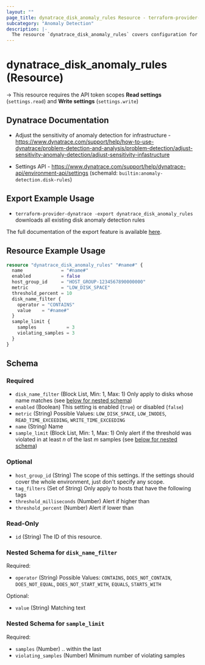 ```yaml
---
layout: ""
page_title: dynatrace_disk_anomaly_rules Resource - terraform-provider-dynatrace"
subcategory: "Anomaly Detection"
description: |-
  The resource `dynatrace_disk_anomaly_rules` covers configuration for disk anomaly detection rules 
---
```


# dynatrace_disk_anomaly_rules (Resource)

-> This resource requires the API token scopes **Read settings** (`settings.read`) and **Write settings** (`settings.write`)

## Dynatrace Documentation

- Adjust the sensitivity of anomaly detection for infrastructure - https://www.dynatrace.com/support/help/how-to-use-dynatrace/problem-detection-and-analysis/problem-detection/adjust-sensitivity-anomaly-detection/adjust-sensitivity-infastructure

- Settings API - https://www.dynatrace.com/support/help/dynatrace-api/environment-api/settings (schemaId: `builtin:anomaly-detection.disk-rules`)

## Export Example Usage

- `terraform-provider-dynatrace -export dynatrace_disk_anomaly_rules` downloads all existing disk anomaly detection rules

The full documentation of the export feature is available [here](https://registry.terraform.io/providers/dynatrace-oss/dynatrace/latest/docs/guides/export-v2).

## Resource Example Usage

```terraform
resource "dynatrace_disk_anomaly_rules" "#name#" {
  name              = "#name#"
  enabled           = false
  host_group_id     = "HOST_GROUP-1234567890000000"
  metric            = "LOW_DISK_SPACE"
  threshold_percent = 10
  disk_name_filter {
    operator = "CONTAINS"
    value    = "#name#"
  }
  sample_limit {
    samples           = 3
    violating_samples = 3
  }
}
```

<!-- schema generated by tfplugindocs -->
## Schema

### Required

- `disk_name_filter` (Block List, Min: 1, Max: 1) Only apply to disks whose name matches (see [below for nested schema](#nestedblock--disk_name_filter))
- `enabled` (Boolean) This setting is enabled (`true`) or disabled (`false`)
- `metric` (String) Possible Values: `LOW_DISK_SPACE`, `LOW_INODES`, `READ_TIME_EXCEEDING`, `WRITE_TIME_EXCEEDING`
- `name` (String) Name
- `sample_limit` (Block List, Min: 1, Max: 1) Only alert if the threshold was violated in at least *n* of the last *m* samples (see [below for nested schema](#nestedblock--sample_limit))

### Optional

- `host_group_id` (String) The scope of this settings. If the settings should cover the whole environment, just don't specify any scope.
- `tag_filters` (Set of String) Only apply to hosts that have the following tags
- `threshold_milliseconds` (Number) Alert if higher than
- `threshold_percent` (Number) Alert if lower than

### Read-Only

- `id` (String) The ID of this resource.

<a id="nestedblock--disk_name_filter"></a>
### Nested Schema for `disk_name_filter`

Required:

- `operator` (String) Possible Values: `CONTAINS`, `DOES_NOT_CONTAIN`, `DOES_NOT_EQUAL`, `DOES_NOT_START_WITH`, `EQUALS`, `STARTS_WITH`

Optional:

- `value` (String) Matching text


<a id="nestedblock--sample_limit"></a>
### Nested Schema for `sample_limit`

Required:

- `samples` (Number) .. within the last
- `violating_samples` (Number) Minimum number of violating samples
 